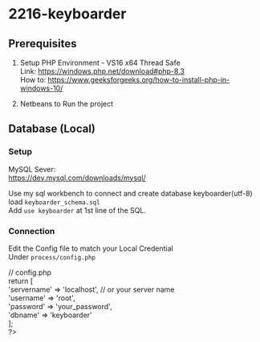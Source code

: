 # 2216-keyboarder
## Prerequisites
1. Setup PHP Environment - VS16 x64 Thread Safe <br />
Link: https://windows.php.net/download#php-8.3 <br />
How to: https://www.geeksforgeeks.org/how-to-install-php-in-windows-10/<br />

2. Netbeans to Run the project
#####
## Database (Local)
### Setup
MySQL Sever:<br />
https://dev.mysql.com/downloads/mysql/ <br />

Use my sql workbench to connect and create database keyboarder(utf-8) <br />
load ```keyboarder_schema.sql ``` <br />
Add ```use keyboarder``` at 1st line of the SQL.

### Connection
Edit the Config file to match your Local Credential <br /> 
Under ``` process/config.php ```

<?php <br /> 
// config.php <br /> 
return [ <br /> 
    'servername' => 'localhost',  // or your server name <br /> 
    'username' => 'root', <br /> 
    'password' => 'your_password', <br /> 
    'dbname' => 'keyboarder' <br /> 
]; <br /> 
?> <br /> 
#
